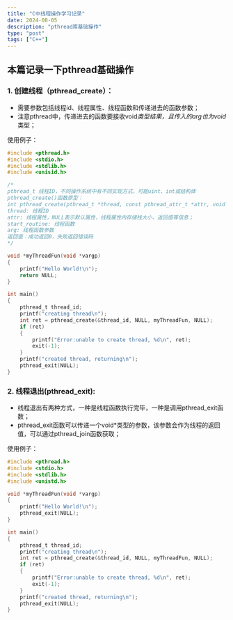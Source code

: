 ```yaml
---
title: "C中线程操作学习记录"
date: 2024-08-05
description: "pthread库基础操作"
type: "post"
tags: ["C++"]
---
```


## 本篇记录一下pthread基础操作

### 1. 创建线程（pthread_create）：
- 需要参数包括线程id、线程属性、线程函数和传递进去的函数参数；
- 注意pthread中，传递进去的函数要接收void*类型结果，且传入的arg也为void*类型；

使用例子：

```C
#include <pthread.h>
#include <stdio.h>
#include <stdlib.h>
#include <unisid.h>

/* 
pthread_t 线程ID，不同操作系统中有不同实现方式，可能uint、int或结构体
pthread_create()函数原型：
int pthread_create(pthread_t *thread, const pthread_attr_t *attr, void *(*start_routine) (void *), void *arg);
thread: 线程ID
attr: 线程属性，NULL表示默认属性，线程属性内存储栈大小、返回值等信息；
start_routine: 线程函数
arg: 线程函数参数
返回值：成功返回0，失败返回错误码
*/

void *myThreadFun(void *vargp)
{
    printf("Hello World!\n");
    return NULL;
}

int main()
{
    pthread_t thread_id;
    printf("creating thread\n");
    int ret = pthread_create(&thread_id, NULL, myThreadFun, NULL);
    if (ret)
    {
        printf("Error:unable to create thread, %d\n", ret);
        exit(-1);
    }
    printf("created thread, returning\n");
    pthread_exit(NULL);
}
```

### 2. 线程退出(pthread_exit):
- 线程退出有两种方式，一种是线程函数执行完毕，一种是调用pthread_exit函数；
- pthread_exit函数可以传递一个void*类型的参数，该参数会作为线程的返回值，可以通过pthread_join函数获取；

使用例子：

```C
#include <pthread.h>
#include <stdio.h>
#include <stdlib.h>
#include <unistd.h>

void *myThreadFun(void *vargp)
{
    printf("Hello World!\n");
    pthread_exit(NULL);
}

int main()
{
    pthread_t thread_id;
    printf("creating thread\n");
    int ret = pthread_create(&thread_id, NULL, myThreadFun, NULL);
    if (ret)
    {
        printf("Error:unable to create thread, %d\n", ret);
        exit(-1);
    }
    printf("created thread, returning\n");
    pthread_exit(NULL);
}
```

